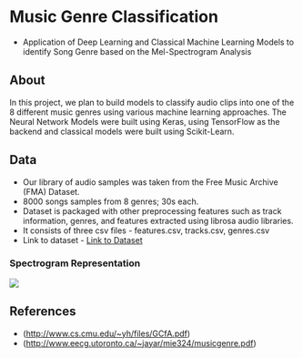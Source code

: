 # Music Genre Classification
- Application of Deep Learning and Classical Machine Learning Models to identify Song Genre based on the Mel-Spectrogram Analysis

## About
In this project, we plan to build models to classify audio clips into one of the 8 different music genres using various machine learning approaches.
The Neural Network Models were built using Keras, using TensorFlow as the backend and classical models were built using Scikit-Learn.

## Data
- Our library of audio samples was taken from the Free Music Archive (FMA) Dataset.
- 8000 songs samples from 8 genres; 30s each.
- Dataset is packaged with other preprocessing features such as track information, genres, and features extracted using librosa audio libraries.
- It consists of three csv files - features.csv,  tracks.csv, genres.csv
- Link to dataset - [Link to Dataset](https://github.com/mdeff/fma)

### Spectrogram Representation
![](https://github.com/sarafvaibhav1998/Energy-Prediction/blob/master/sp1.png)

## References
- (http://www.cs.cmu.edu/~yh/files/GCfA.pdf)
- (http://www.eecg.utoronto.ca/~jayar/mie324/musicgenre.pdf)
